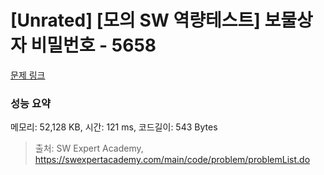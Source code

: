 # [Unrated] [모의 SW 역량테스트] 보물상자 비밀번호 - 5658 

[문제 링크](https://swexpertacademy.com/main/code/problem/problemDetail.do?contestProbId=AWXRUN9KfZ8DFAUo) 

### 성능 요약

메모리: 52,128 KB, 시간: 121 ms, 코드길이: 543 Bytes



> 출처: SW Expert Academy, https://swexpertacademy.com/main/code/problem/problemList.do